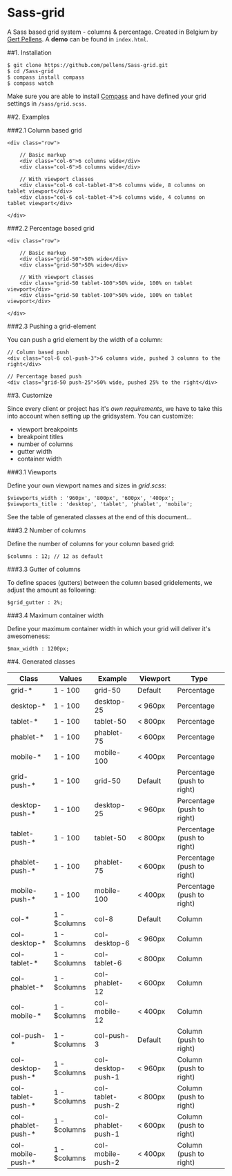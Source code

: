 # Sass-grid
A Sass based grid system - columns &amp; percentage. Created in Belgium by [Gert Pellens](http://twitter.com/gpellens). A **demo** can be found in `index.html`.

##1. Installation

	$ git clone https://github.com/pellens/Sass-grid.git
	$ cd /Sass-grid
	$ compass install compass
	$ compass watch
 
Make sure you are able to install [Compass](http://compass-style.org) and have defined your grid settings in `/sass/grid.scss`.

##2. Examples

###2.1 Column based grid

    <div class="row">

        // Basic markup
        <div class="col-6">6 columns wide</div>
        <div class="col-6">6 columns wide</div>

        // With viewport classes
        <div class="col-6 col-tablet-8">6 columns wide, 8 columns on tablet viewport</div>
        <div class="col-6 col-tablet-4">6 columns wide, 4 columns on tablet viewport</div>

    </div>

###2.2 Percentage based grid

    <div class="row">

        // Basic markup
        <div class="grid-50">50% wide</div>
        <div class="grid-50">50% wide</div>

        // With viewport classes
        <div class="grid-50 tablet-100">50% wide, 100% on tablet viewport</div>
        <div class="grid-50 tablet-100">50% wide, 100% on tablet viewport</div>

    </div>

###2.3 Pushing a grid-element

You can push a grid element by the width of a column:

	// Column based push
	<div class="col-6 col-push-3">6 columns wide, pushed 3 columns to the right</div>

	// Percentage based push
	<div class="grid-50 push-25">50% wide, pushed 25% to the right</div>

##3. Customize

Since every client or project has it's *own requirements*, we have to take this into account when setting up the gridsystem. You can customize:
* viewport breakpoints
* breakpoint titles
* number of columns
* gutter width
* container width

###3.1 Viewports

Define your own viewport names and sizes in *grid.scss*:

    $viewports_width : '960px', '800px', '600px', '400px';
    $viewports_title : 'desktop', 'tablet', 'phablet', 'mobile';

See the table of generated classes at the end of this document...


###3.2 Number of columns

Define the number of columns for your column based grid:

	$columns : 12; // 12 as default

###3.3 Gutter of columns

To define spaces (gutters) between the column based gridelements, we adjust the amount as following:

	$grid_gutter : 2%;

###3.4 Maximum container width

Define your maximum container width in which your grid will deliver it's awesomeness:

	$max_width : 1200px;

##4. Generated classes

| Class  | Values | Example | Viewport | Type |
|--------|--------|---------|-------------|---|
| grid-* | 1 - 100 | grid-50 | Default | Percentage |
| desktop-* | 1 - 100 | desktop-25 | < 960px | Percentage |
| tablet-* | 1 - 100 | tablet-50 | < 800px | Percentage |
| phablet-* | 1 - 100 | phablet-75 | < 600px | Percentage |
| mobile-* | 1 - 100 | mobile-100 | < 400px | Percentage |
| grid-push-* | 1 - 100 | grid-50 | Default | Percentage (push to right) |
| desktop-push-* | 1 - 100 | desktop-25 | < 960px | Percentage (push to right) |
| tablet-push-* | 1 - 100 | tablet-50 | < 800px | Percentage (push to right) |
| phablet-push-* | 1 - 100 | phablet-75 | < 600px | Percentage (push to right) |
| mobile-push-* | 1 - 100 | mobile-100 | < 400px | Percentage (push to right) |
| col-* | 1 - $columns | col-8 | Default | Column |
| col-desktop-* | 1 - $columns | col-desktop-6 | < 960px | Column |
| col-tablet-* | 1 - $columns | col-tablet-6 | < 800px | Column |
| col-phablet-* | 1 - $columns | col-phablet-12 | < 600px | Column |
| col-mobile-* | 1 - $columns | col-mobile- 12 | < 400px | Column |
| col-push-* | 1 - $columns | col-push-3 | Default | Column  (push to right)|
| col-desktop-push-* | 1 - $columns | col-desktop-push-1 | < 960px | Column  (push to right)|
| col-tablet-push-* | 1 - $columns | col-tablet-push-2 | < 800px | Column  (push to right)|
| col-phablet-push-* | 1 - $columns | col-phablet-push-1 | < 600px | Column  (push to right)|
| col-mobile-push-* | 1 - $columns | col-mobile- push-2 | < 400px | Column  (push to right)|
